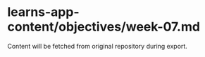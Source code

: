 # learns-app-content/objectives/week-07.md

Content will be fetched from original repository during export.